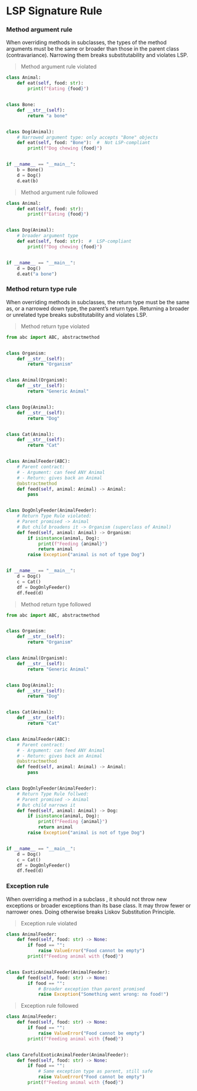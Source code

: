# LSP Signature Rule

### Method argument rule

When overriding methods in subclasses, the types of the method arguments must be the
same or broader than those in the parent class (contravariance).
Narrowing them breaks substitutability and violates LSP.

> Method argument rule violated

```py
class Animal:
    def eat(self, food: str):
        print(f"Eating {food}")


class Bone:
    def __str__(self):
        return "a bone"


class Dog(Animal):
    # Narrowed argument type: only accepts "Bone" objects
    def eat(self, food: "Bone"):  #  Not LSP-compliant
        print(f"Dog chewing {food}")


if __name__ == "__main__":
    b = Bone()
    d = Dog()
    d.eat(b)
```

> Method argument rule followed

```py
class Animal:
    def eat(self, food: str):
        print(f"Eating {food}")


class Dog(Animal):
    # broader argument type
    def eat(self, food: str):  #  LSP-compliant
        print(f"Dog chewing {food}")


if __name__ == "__main__":
    d = Dog()
    d.eat("a bone")
```

### Method return type rule

When overriding methods in subclasses, the return type must be the same as,
or a narrowed down type, the parent’s return type. Returning a broader
or unrelated type breaks substitutability and violates LSP.

> Method return type violated

```py
from abc import ABC, abstractmethod


class Organism:
    def __str__(self):
        return "Organism"


class Animal(Organism):
    def __str__(self):
        return "Generic Animal"


class Dog(Animal):
    def __str__(self):
        return "Dog"


class Cat(Animal):
    def __str__(self):
        return "Cat"


class AnimalFeeder(ABC):
    # Parent contract:
    # - Argument: can feed ANY Animal
    # - Return: gives back an Animal
    @abstractmethod
    def feed(self, animal: Animal) -> Animal:
        pass


class DogOnlyFeeder(AnimalFeeder):
    # Return Type Rule violated:
    # Parent promised -> Animal
    # But child broadens it -> Organism (superclass of Animal)
    def feed(self, animal: Animal) -> Organism:
        if isinstance(animal, Dog):
            print(f"Feeding {animal}")
            return animal
        raise Exception("animal is not of type Dog")


if __name__ == "__main__":
    d = Dog()
    c = Cat()
    df = DogOnlyFeeder()
    df.feed(d)
```

> Method return type followed

```py
from abc import ABC, abstractmethod


class Organism:
    def __str__(self):
        return "Organism"


class Animal(Organism):
    def __str__(self):
        return "Generic Animal"


class Dog(Animal):
    def __str__(self):
        return "Dog"


class Cat(Animal):
    def __str__(self):
        return "Cat"


class AnimalFeeder(ABC):
    # Parent contract:
    # - Argument: can feed ANY Animal
    # - Return: gives back an Animal
    @abstractmethod
    def feed(self, animal: Animal) -> Animal:
        pass


class DogOnlyFeeder(AnimalFeeder):
    # Return Type Rule follwed:
    # Parent promised -> Animal
    # But child narrows it
    def feed(self, animal: Animal) -> Dog:
        if isinstance(animal, Dog):
            print(f"Feeding {animal}")
            return animal
        raise Exception("animal is not of type Dog")


if __name__ == "__main__":
    d = Dog()
    c = Cat()
    df = DogOnlyFeeder()
    df.feed(d)
```

### Exception rule

When overriding a method in a subclass , it should not throw new exceptions or broader exceptions than its base class.
It may throw fewer or narrower ones. Doing otherwise breaks Liskov Substitution Principle.

> Exception rule violated

```py
class AnimalFeeder:
    def feed(self, food: str) -> None:
        if food == "":
            raise ValueError("Food cannot be empty")
        print(f"Feeding animal with {food}")


class ExoticAnimalFeeder(AnimalFeeder):
    def feed(self, food: str) -> None:
        if food == "":
            # Broader exception than parent promised
            raise Exception("Something went wrong: no food!")
```

> Exception rule followed

```py
class AnimalFeeder:
    def feed(self, food: str) -> None:
        if food == "":
            raise ValueError("Food cannot be empty")
        print(f"Feeding animal with {food}")


class CarefulExoticAnimalFeeder(AnimalFeeder):
    def feed(self, food: str) -> None:
        if food == "":
            # Same exception type as parent, still safe
            raise ValueError("Food cannot be empty")
        print(f"Feeding animal with {food}")
```
